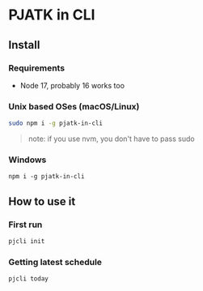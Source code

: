 # PJATK in CLI

## Install

### Requirements

 - Node 17, probably 16 works too

### Unix based OSes (macOS/Linux)

```bash
sudo npm i -g pjatk-in-cli
```

> note: if you use nvm, you don't have to pass sudo

### Windows

```pwsh
npm i -g pjatk-in-cli
```

## How to use it

### First run

```bash
pjcli init
```

### Getting latest schedule

```bash
pjcli today
```
